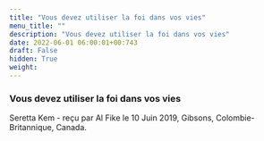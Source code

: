 ```yaml
---
title: "Vous devez utiliser la foi dans vos vies"
menu_title: ""
description: "Vous devez utiliser la foi dans vos vies"
date: 2022-06-01 06:00:01+00:743
draft: False
hidden: True
weight:
---
```

### Vous devez utiliser la foi dans vos vies

Seretta Kem - reçu par Al Fike le 10 Juin 2019, Gibsons, Colombie-Britannique, Canada.



